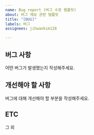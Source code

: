 ```yaml
---
name: Bug report (버그 수정 템플릿)
about: 버그 제보 관련 템플릿
title: "[BUG]"
labels: 버그
assignees: jihwankim128

---
```


## 버그 사항

어떤 버그가 발생했는지 작성해주세요.

## 개선해야 할 사항

버그에 대해 개선해야 할 부분을 작성해주세요.

## ETC

그 외
